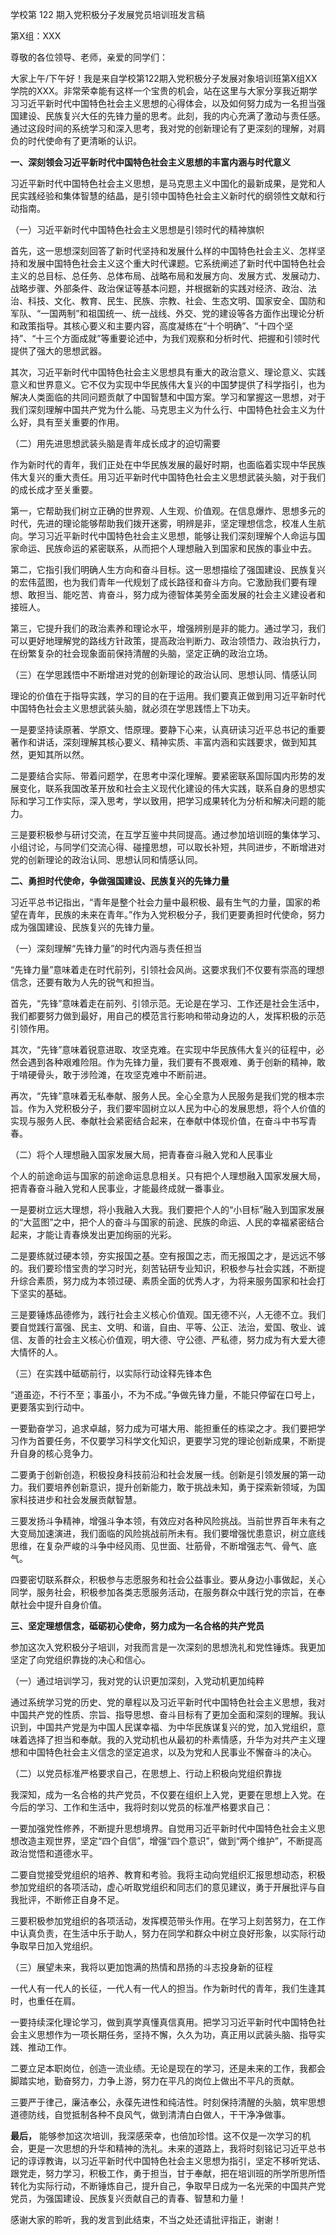 学校第 122 期入党积极分子发展党员培训班发言稿

第X组：XXX

尊敬的各位领导、老师，亲爱的同学们：

大家上午/下午好！我是来自学校第122期入党积极分子发展对象培训班第X组XX学院的XXX。非常荣幸能有这样一个宝贵的机会，站在这里与大家分享我近期学习习近平新时代中国特色社会主义思想的心得体会，以及如何努力成为一名担当强国建设、民族复兴大任的先锋力量的思考。此刻，我的内心充满了激动与责任感。通过这段时间的系统学习和深入思考，我对党的创新理论有了更深刻的理解，对肩负的时代使命有了更清晰的认识。

**一、深刻领会习近平新时代中国特色社会主义思想的丰富内涵与时代意义**

习近平新时代中国特色社会主义思想，是马克思主义中国化的最新成果，是党和人民实践经验和集体智慧的结晶，是引领中国特色社会主义新时代的纲领性文献和行动指南。

（一）习近平新时代中国特色社会主义思想是引领时代的精神旗帜

首先，这一思想深刻回答了新时代坚持和发展什么样的中国特色社会主义、怎样坚持和发展中国特色社会主义这个重大时代课题。它系统阐述了新时代中国特色社会主义的总目标、总任务、总体布局、战略布局和发展方向、发展方式、发展动力、战略步骤、外部条件、政治保证等基本问题，并根据新的实践对经济、政治、法治、科技、文化、教育、民生、民族、宗教、社会、生态文明、国家安全、国防和军队、“一国两制”和祖国统一、统一战线、外交、党的建设等各方面作出理论分析和政策指导。其核心要义和主要内容，高度凝练在“十个明确”、“十四个坚持”、“十三个方面成就”等重要论述中，为我们观察和分析时代、把握和引领时代提供了强大的思想武器。

其次，习近平新时代中国特色社会主义思想具有重大的政治意义、理论意义、实践意义和世界意义。它不仅为实现中华民族伟大复兴的中国梦提供了科学指引，也为解决人类面临的共同问题贡献了中国智慧和中国方案。学习和掌握这一思想，对于我们深刻理解中国共产党为什么能、马克思主义为什么行、中国特色社会主义为什么好，具有至关重要的作用。

（二）用先进思想武装头脑是青年成长成才的迫切需要

作为新时代的青年，我们正处在中华民族发展的最好时期，也面临着实现中华民族伟大复兴的重大责任。用习近平新时代中国特色社会主义思想武装头脑，对于我们的成长成才至关重要。

第一，它帮助我们树立正确的世界观、人生观、价值观。在信息爆炸、思想多元的时代，先进的理论能够帮助我们拨开迷雾，明辨是非，坚定理想信念，校准人生航向。学习习近平新时代中国特色社会主义思想，能够让我们深刻理解个人命运与国家命运、民族命运的紧密联系，从而把个人理想融入到国家和民族的事业中去。

第二，它指引我们明确人生方向和奋斗目标。这一思想描绘了强国建设、民族复兴的宏伟蓝图，也为我们青年一代规划了成长路径和奋斗方向。它激励我们要有理想、敢担当、能吃苦、肯奋斗，努力成为德智体美劳全面发展的社会主义建设者和接班人。

第三，它提升我们的政治素养和理论水平，增强辨别是非的能力。通过学习，我们可以更好地理解党的路线方针政策，提高政治判断力、政治领悟力、政治执行力，在纷繁复杂的社会现象面前保持清醒的头脑，坚定正确的政治立场。

（三）在学思践悟中不断增进对党的创新理论的政治认同、思想认同、情感认同

理论的价值在于指导实践，学习的目的在于运用。我们要真正做到用习近平新时代中国特色社会主义思想武装头脑，就必须在学思践悟上下功夫。

一是要坚持读原著、学原文、悟原理。要静下心来，认真研读习近平总书记的重要著作和讲话，深刻理解其核心要义、精神实质、丰富内涵和实践要求，做到知其然，更知其所以然。

二是要结合实际、带着问题学，在思考中深化理解。要紧密联系国际国内形势的发展变化，联系我国改革开放和社会主义现代化建设的伟大实践，联系自身的思想实际和学习工作实际，深入思考，学以致用，把学习成果转化为分析和解决问题的能力。

三是要积极参与研讨交流，在互学互鉴中共同提高。通过参加培训班的集体学习、小组讨论，与同学们交流心得、碰撞思想，可以取长补短，共同进步，不断增进对党的创新理论的政治认同、思想认同和情感认同。

**二、勇担时代使命，争做强国建设、民族复兴的先锋力量**

习近平总书记指出，“青年是整个社会力量中最积极、最有生气的力量，国家的希望在青年，民族的未来在青年。”作为入党积极分子，我们更要勇担时代使命，努力成为强国建设、民族复兴的先锋力量。

（一）深刻理解“先锋力量”的时代内涵与责任担当

“先锋力量”意味着走在时代前列，引领社会风尚。这要求我们不仅要有崇高的理想信念，还要有敢为人先的锐气和担当。

首先，“先锋”意味着走在前列、引领示范。无论是在学习、工作还是社会生活中，我们都要努力做到最好，用自己的模范言行影响和带动身边的人，发挥积极的示范引领作用。

其次，“先锋”意味着锐意进取、攻坚克难。在实现中华民族伟大复兴的征程中，必然会遇到各种艰难险阻。作为先锋力量，我们要有不畏艰难、勇于创新的精神，敢于啃硬骨头，敢于涉险滩，在攻坚克难中不断前进。

再次，“先锋”意味着无私奉献、服务人民。全心全意为人民服务是我们党的根本宗旨。作为入党积极分子，我们要牢固树立以人民为中心的发展思想，将个人价值的实现与服务人民、奉献社会紧密结合起来，在奉献中体现价值，在奋斗中书写青春。

（二）将个人理想融入国家发展大局，把青春奋斗融入党和人民事业

个人的前途命运与国家的前途命运息息相关。只有把个人理想融入国家发展大局，把青春奋斗融入党和人民事业，才能最终成就一番事业。

一是要树立远大理想，将小我融入大我。我们要把个人的“小目标”融入到国家发展的“大蓝图”之中，把个人的奋斗与国家的前途、民族的命运、人民的幸福紧密结合起来，才能让青春焕发出更加绚丽的光彩。

二是要练就过硬本领，夯实报国之基。空有报国之志，而无报国之才，是远远不够的。我们要珍惜宝贵的学习时光，刻苦钻研专业知识，积极参与社会实践，不断提升综合素质，努力成为本领过硬、素质全面的优秀人才，为将来服务国家和社会打下坚实的基础。

三是要锤炼品德修为，践行社会主义核心价值观。国无德不兴，人无德不立。我们要自觉践行富强、民主、文明、和谐，自由、平等、公正、法治，爱国、敬业、诚信、友善的社会主义核心价值观，明大德、守公德、严私德，努力成为有大爱大德大情怀的人。

（三）在实践中砥砺前行，以实际行动诠释先锋本色

“道虽迩，不行不至；事虽小，不为不成。”争做先锋力量，不能只停留在口号上，更要落实到行动中。

一要勤奋学习，追求卓越，努力成为可堪大用、能担重任的栋梁之才。我们要把学习作为首要任务，不仅要学习科学文化知识，更要学习党的理论创新成果，不断提升自身的核心竞争力。

二要勇于创新创造，积极投身科技前沿和社会发展一线。创新是引领发展的第一动力。我们要培养创新意识，提升创新能力，敢于挑战未知，勇于探索新领域，为国家科技进步和社会发展贡献智慧。

三要发扬斗争精神，增强斗争本领，有效应对各种风险挑战。当前世界百年未有之大变局加速演进，我们面临的风险挑战前所未有。我们要增强忧患意识，树立底线思维，在复杂严峻的斗争中经风雨、见世面、壮筋骨，不断增强志气、骨气、底气。

四要密切联系群众，积极参与志愿服务和社会公益事业。要从身边小事做起，关心同学，服务社会，积极参加各类志愿服务活动，在服务群众中践行党的宗旨，在奉献社会中提升自身价值。

**三、坚定理想信念，砥砺初心使命，努力成为一名合格的共产党员**

参加这次入党积极分子培训，对我而言是一次深刻的思想洗礼和党性锤炼。我更加坚定了向党组织靠拢的决心和信心。

（一）通过培训学习，我对党的认识更加深刻，入党动机更加纯粹

通过系统学习党的历史、党的章程以及习近平新时代中国特色社会主义思想，我对中国共产党的性质、宗旨、指导思想、奋斗目标有了更加全面和深刻的理解。我认识到，中国共产党是为中国人民谋幸福、为中华民族谋复兴的党，加入党组织，意味着选择了担当和奉献。我的入党动机也从最初的朴素情感，升华为对共产主义理想和中国特色社会主义信念的坚定追求，以及为党和人民事业不懈奋斗的决心。

（二）以党员标准严格要求自己，在思想上、行动上积极向党组织靠拢

我深知，成为一名合格的共产党员，不仅要在组织上入党，更要在思想上入党。在今后的学习、工作和生活中，我将时刻以党员的标准严格要求自己：

一要加强党性修养，不断提升思想境界。自觉用习近平新时代中国特色社会主义思想改造主观世界，坚定“四个自信”，增强“四个意识”，做到“两个维护”，不断提高政治觉悟和道德水平。

二要自觉接受党组织的培养、教育和考验。我将主动向党组织汇报思想动态，积极参加党组织的各项活动，虚心听取党组织和同志们的意见建议，勇于开展批评与自我批评，不断修正自身不足。

三要积极参加党组织的各项活动，发挥模范带头作用。在学习上刻苦努力，在工作中认真负责，在生活中乐于助人，努力在同学和群众中树立良好形象，以实际行动争取早日加入党组织。

（三）展望未来，我将以更加饱满的热情和昂扬的斗志投身新的征程

一代人有一代人的长征，一代人有一代人的担当。作为新时代的青年，我们生逢其时，也重任在肩。

一要持续深化理论学习，做到真学真懂真信真用。把学习习近平新时代中国特色社会主义思想作为一项长期任务，坚持不懈，久久为功，真正用以武装头脑、指导实践、推动工作。

二要立足本职岗位，创造一流业绩。无论是现在的学习，还是未来的工作，我都会脚踏实地，勤奋努力，力争上游，努力在平凡的岗位上做出不平凡的贡献。

三要严于律己，廉洁奉公，永葆先进性和纯洁性。时刻保持清醒的头脑，筑牢思想道德防线，自觉抵制各种不良风气，做到清清白白做人，干干净净做事。

**最后，** 能够参加这次培训，我深感荣幸，也倍加珍惜。这不仅是一次学习的机会，更是一次思想的升华和精神的洗礼。未来的道路上，我将时刻铭记习近平总书记的谆谆教诲，以习近平新时代中国特色社会主义思想为指引，坚定不移听党话、跟党走，努力学习，积极工作，勇于担当，甘于奉献，把在培训班的所学所思所悟转化为实际行动，不断锤炼自己，提升自己，争取早日成为一名光荣的中国共产党党员，为强国建设、民族复兴贡献自己的青春、智慧和力量！

感谢大家的聆听，我的发言到此结束，不当之处还请批评指正，谢谢！